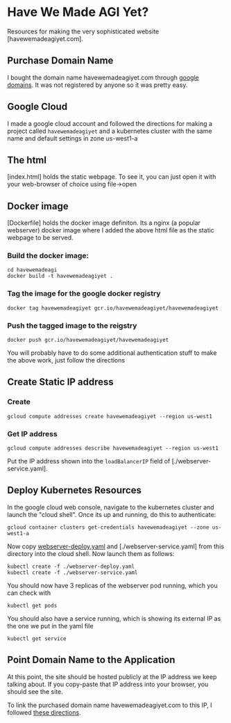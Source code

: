 # Have We Made AGI Yet?

Resources for making the very sophisticated website [havewemadeagiyet.com].

## Purchase Domain Name
I bought the domain name havewemadeagiyet.com through [google domains](https://domains.google/). It was not registered by anyone so it was pretty easy.

## Google Cloud
I made a google cloud account and followed the directions for making a project called `havewemadeagiyet` and a kubernetes cluster with the same name and default settings in zone us-west1-a


## The html
[index.html] holds the static webpage. To see it, you can just open it with your web-browser of choice using file->open

## Docker image
[Dockerfile] holds the docker image definiton. Its a nginx (a popular webserver) docker image where I added the above html file as the static webpage to be served.

### Build the docker image:
```
cd havewemadeagi
docker build -t havewemadeagiyet .
```

### Tag the image for the google docker registry
```
docker tag havewemadeagiyet gcr.io/havewemadeagiyet/havewemadeagiyet
```

### Push the tagged image to the reigstry
```
docker push gcr.io/havewemadeagiyet/havewemadeagiyet
```
You will probably have to do some additional authentication stuff to make the above work, just follow the directions

## Create Static IP address
### Create
```
gcloud compute addresses create havewemadeagiyet --region us-west1
```
### Get IP address
```
gcloud compute addresses describe havewemadeagiyet --region us-west1
```
Put the IP address shown into the `loadBalancerIP` field of [./webserver-service.yaml].

## Deploy Kubernetes Resources
In the google cloud web console, navigate to the kubernetes cluster and launch the "cloud shell". Once its up and running, do this to authenticate:
```
gcloud container clusters get-credentials havewemadeagiyet --zone us-west1-a
```
Now copy [webserver-deploy.yaml](./webserver-deploy.yaml) and [./webserver-service.yaml] from this directory into the cloud shell. Now launch them as follows:
```
kubectl create -f ./webserver-deploy.yaml
kubectl create -f ./webserver-service.yaml
```
You should now have 3 replicas of the webserver pod running, which you can check with
```
kubectl get pods
```
You should also have a service running, which is showing its external IP as the one we put in the yaml file
```
kubectl get service
```

## Point Domain Name to the Application
At this point, the site should be hosted publicly at the IP address we keep talking about. If you copy-paste that IP address into your browser, you should see the site.

To link the purchased domain name havewemadeagiyet.com to this IP, I followed [these directions](https://cloud.google.com/dns/docs/quickstart#create_a_new_record). 
